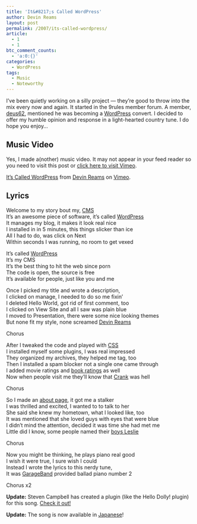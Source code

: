 ```yaml
---
title: 'It&#8217;s Called WordPress'
author: Devin Reams
layout: post
permalink: /2007/its-called-wordpress/
article:
  - 1
  - 1
btc_comment_counts:
  - 'a:0:{}'
categories:
  - WordPress
tags:
  - Music
  - Noteworthy
---
```

I&#8217;ve been quietly working on a silly project &#8212; they&#8217;re good to throw into the mix every now and again. It started in the 9rules member forum. A member, [deus62][1], mentioned he was becoming a [WordPress][2] convert. I decided to offer my humble opinion and response in a light-hearted country tune. I do hope you enjoy&#8230;

## Music Video

Yes, I made a(nother) music video. It may not appear in your feed reader so you need to visit this post or [click here to visit Vimeo][3].

[It&#8217;s Called WordPress][3] from [Devin Reams][4] on [Vimeo][5].

## Lyrics

Welcome to my story bout my, [CMS][6]  
It&#8217;s an awesome piece of software, it&#8217;s called [WordPress][7]  
It manages my blog, it makes it look real nice  
I installed in in 5 minutes, this things slicker than ice  
All I had to do, was click on Next  
Within seconds I was running, no room to get vexed

It&#8217;s called [WordPress][8]  
It&#8217;s my CMS  
It&#8217;s the best thing to hit the web since porn  
The code is open, the source is free  
It&#8217;s available for people, just like you and me

Once I picked my title and wrote a description,  
I clicked on manage, I needed to do so me fixin&#8217;  
I deleted Hello World, got rid of first comment, too  
I clicked on View Site and all I saw was plain blue  
I moved to Presentation, there were some nice looking themes  
But none fit my style, none screamed [Devin Reams][9]

Chorus

After I tweaked the code and played with [CSS][10]  
I installed myself some plugins, I was real impressed  
They organized my archives, they helped me tag, too  
Then I installed a spam blocker not a single one came through  
I added movie ratings and [book ratings][11] as well  
Now when people visit me they&#8217;ll know that [Crank][12] was hell

Chorus

So I made an [about page][9], it got me a stalker  
I was thrilled and excited, I wanted to to talk to her  
She said she knew my hometown, what I looked like, too  
It was mentioned that she loved guys with eyes that were blue  
I didn&#8217;t mind the attention, decided it was time she had met me  
Little did I know, some people named their [boys Leslie][13]

Chorus

Now you might be thinking, he plays piano real good  
I wish it were true, I sure wish I could  
Instead I wrote the lyrics to this nerdy tune,  
It was [GarageBand][14] provided ballad piano number 2

Chorus x2

**Update:** Steven Campbell has created a plugin (like the Hello Dolly! plugin) for this song. [Check it out!][15]

**Update:** The song is now available in [Japanese][16]!

 [1]: http://www.livingwithmusic.com/
 [2]: http://www.wordpress.org
 [3]: http://vimeo.com/25840232
 [4]: http://vimeo.com/devinreams
 [5]: http://vimeo.com
 [6]: http://en.wikipedia.org/wiki/Content_management_system
 [7]: http://en.wikipedia.org/wiki/Wordpress
 [8]: http://www.wordpress.org/
 [9]: http://devinreams.com/about/
 [10]: http://en.wikipedia.org/wiki/Cascading_Style_Sheets
 [11]: http://devinreams.com/tools/
 [12]: http://www.google.com/url?sa=t&#038;ct=res&#038;cd=1&#038;url=http%3A%2F%2Fwww.imdb.com%2Ftitle%2Ftt0479884%2F&#038;ei=InKqRb7HEZGygwPJo5HOBg&#038;usg=__cEAiCZlysS84wW-f8SImhZ7pyE0=&#038;sig2=1xt6BK05r7gEOU1nsHesTQ
 [13]: http://en.wikipedia.org/wiki/Unisex_names
 [14]: http://www.apple.com/garageband/
 [15]: http://www.noenemies.com/archives/244
 [16]: http://tekapo.com/st/2007/01/29/its-called-wordpress/